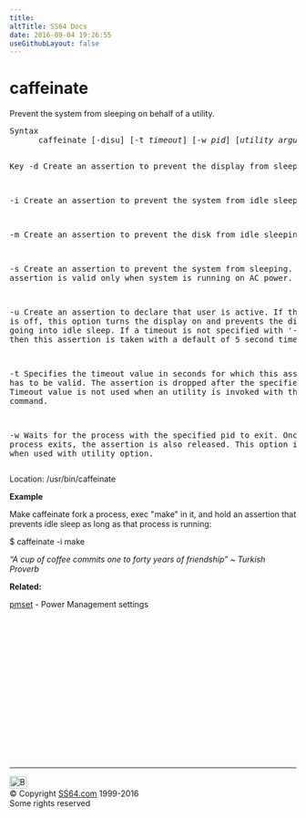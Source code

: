 ```yaml
---
title:
altTitle: SS64 Docs
date: 2016-09-04 19:26:55
useGithubLayout: false
---
```

<!-- #BeginLibraryItem "/Library/head_osx.lbi" --><!-- #EndLibraryItem --><h1>caffeinate</h1> 
<p>Prevent the system from sleeping on behalf of a utility.</p>
<pre>Syntax
      caffeinate [-disu] [-t <i>timeout</i>] [-w <i>pid</i>] [<i>utility arguments</i>...]

Key
   -d      Create an assertion to prevent the display from sleeping.

   -i      Create an assertion to prevent the system from idle sleeping.

   -m      Create an assertion to prevent the disk from idle sleeping.

   -s      Create an assertion to prevent the system from sleeping. This
           assertion is valid only when system is running on AC power.

   -u      Create an assertion to declare that user is active.
           If the display is off, this option turns the display on and prevents the display from going
           into idle sleep. If a timeout is not specified with '-t' option, then this assertion is
           taken with a default of 5 second timeout.

   -t      Specifies the timeout value in seconds for which this assertion has to be valid.
           The assertion is dropped after the specified timeout.
           Timeout value is not used when an utility is invoked with this command.

   -w      Waits for the process with the specified pid to exit. Once the  the process exits, the
           assertion is also released.  This option is ignored when used with utility option.</pre>
<p>Location: /usr/bin/caffeinate</p>
<p><b>Example</b></p>
<p>Make caffeinate fork a process, exec "make" in it, and hold an assertion that prevents idle sleep as long as that process is running:</p>
<p class="code">$ caffeinate -i make</p>
<p class="quote"><i>“A cup of coffee commits one to forty years of friendship” ~ Turkish Proverb</i></p>
<p><b>Related:</b></p>
<p><a href="pmset.html">pmset</a> - Power Management settings</p>
<!-- #BeginLibraryItem "/Library/foot_osx.lbi" --><p>
<!-- OSX300 -->
<ins class="adsbygoogle" style="display:inline-block;width:300px;height:250px" data-ad-client="ca-pub-6140977852749469" data-ad-slot="1823340303"></ins>
<script>
(adsbygoogle = window.adsbygoogle || []).push({});
</script></p>
<hr>
<div id="bl" class="footer"><a href="caffeinate.html#"><img src="../images/top.png" width="30" height="22" alt="Back to the Top"></a></div>
<div id="br" class="footer, tagline">© Copyright <a href="../index.html">SS64.com</a> 1999-2016<br>
Some rights reserved</div><!-- #EndLibraryItem -->
